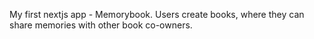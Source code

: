 My first nextjs app - Memorybook. Users create books, where they can share memories with other book co-owners.